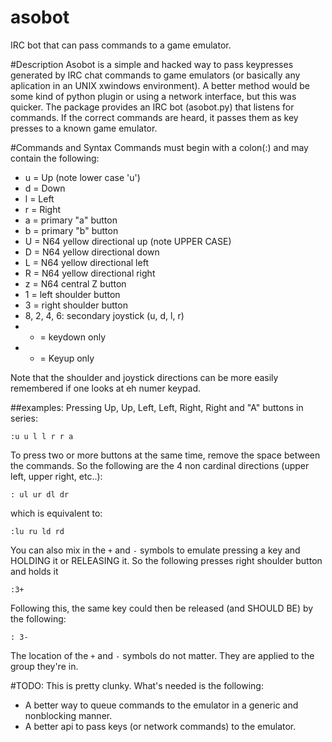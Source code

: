 asobot
======

IRC bot that can pass commands to a game emulator.

#Description
Asobot is a simple and hacked way to pass keypresses generated by IRC chat commands to game emulators (or basically any aplication in an UNIX xwindows environment).
A better method would be some kind of python plugin or using a network interface, but this was quicker.
The package provides an IRC bot (asobot.py) that listens for commands. If the correct commands are heard, it passes them as key presses to a known game emulator.

#Commands and Syntax
Commands must begin with a colon(:) and may contain the following:
* u = Up (note lower case 'u')
* d = Down
* l = Left
* r = Right
* a = primary "a" button
* b = primary "b" button
* U = N64 yellow directional up (note UPPER CASE)
* D = N64 yellow directional down
* L = N64 yellow directional left
* R = N64 yellow directional right
* z = N64 central Z button
* 1 = left shoulder button
* 3 = right shoulder button
* 8, 2, 4, 6: secondary joystick (u, d, l, r)
* + = keydown only
* - = Keyup only

Note that the shoulder and joystick directions can be more easily remembered if one looks at eh numer keypad.


##examples:
Pressing Up, Up, Left, Left, Right, Right and "A" buttons in series:
```
:u u l l r r a
```
To press two or more buttons at the same time, remove the space between the commands. So the following are the 4 non cardinal directions (upper left, upper right, etc..):
```
: ul ur dl dr
```
which is equivalent to:
```
:lu ru ld rd
```
You can also mix in the `+` and `-` symbols to emulate pressing a key and HOLDING it or RELEASING it.
So the following presses right shoulder button and holds it
```
:3+
```
Following this, the same key could then be released (and SHOULD BE) by the following:
```
: 3-
```
The location of the `+` and `-` symbols do not matter. They are applied to the group they're in.

#TODO:
This is pretty clunky. What's needed is the following:
* A better way to queue commands to the emulator in a generic and nonblocking manner.
* A better api to pass keys (or network commands) to the emulator.
